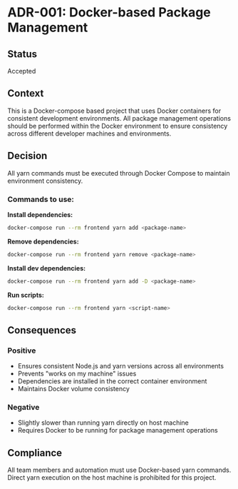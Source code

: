 # ADR-001: Docker-based Package Management

## Status
Accepted

## Context
This is a Docker-compose based project that uses Docker containers for consistent development environments. All package management operations should be performed within the Docker environment to ensure consistency across different developer machines and environments.

## Decision
All yarn commands must be executed through Docker Compose to maintain environment consistency.

### Commands to use:

**Install dependencies:**
```bash
docker-compose run --rm frontend yarn add <package-name>
```

**Remove dependencies:**
```bash
docker-compose run --rm frontend yarn remove <package-name>
```

**Install dev dependencies:**
```bash
docker-compose run --rm frontend yarn add -D <package-name>
```

**Run scripts:**
```bash
docker-compose run --rm frontend yarn <script-name>
```

## Consequences

### Positive
- Ensures consistent Node.js and yarn versions across all environments
- Prevents "works on my machine" issues
- Dependencies are installed in the correct container environment
- Maintains Docker volume consistency

### Negative  
- Slightly slower than running yarn directly on host machine
- Requires Docker to be running for package management operations

## Compliance
All team members and automation must use Docker-based yarn commands. Direct yarn execution on the host machine is prohibited for this project.